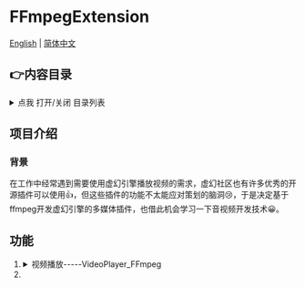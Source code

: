 # FFmpegExtension

[English](README.md) | [简体中文](README.zh*Hans.md)

## :point_right:内容目录

<details>
  <summary>点我 打开/关闭 目录列表</summary>

* [内容目录](#内容目录)
* [项目介绍](#项目介绍)
  * [背景](#背景)
* [功能](#功能)
* [快速入门](#快速入门)
* [维护者](#维护者)
* [贡献者](#贡献者)
* [许可证](#许可证)

</details>

## 项目介绍

### 背景

在工作中经常遇到需要使用虚幻引擎播放视频的需求，虚幻社区也有许多优秀的开源插件可以使用:+1:，但这些插件的功能不太能应对策划的脑洞:cry:，于是决定基于ffmpeg开发虚幻引擎的多媒体插件，也借此机会学习一下音视频开发技术:grinning:。

## 功能

1. <details>
   <summary>视频播放-----VideoPlayer_FFmpeg</summary>
   
   * [视频播放对象以控件方式存在，继承自 UImage]
   
   </details>

2. 

